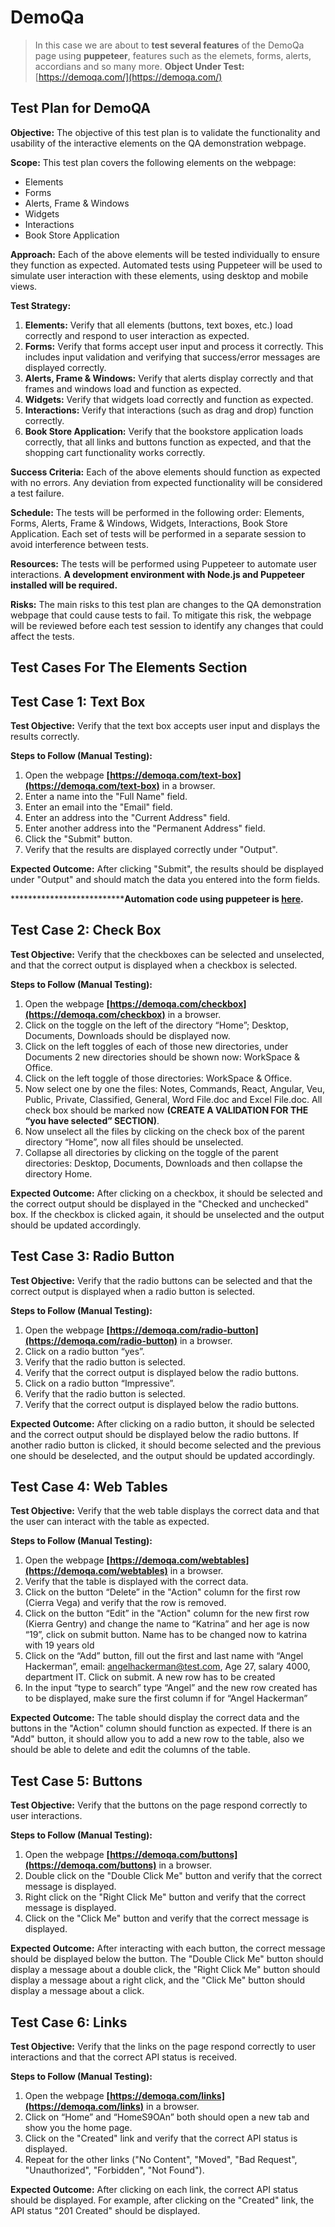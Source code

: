 # DemoQa

> In this case we are about to **test several features** of the DemoQa page using **puppeteer**, features such as the elemets, forms, alerts, accordians and so many more.
**Object Under Test:** [https://demoqa.com/](https://demoqa.com/)
> 

## **Test Plan for DemoQA**

**Objective:** The objective of this test plan is to validate the functionality and usability of the interactive elements on the QA demonstration webpage.

**Scope:** This test plan covers the following elements on the webpage:

- Elements
- Forms
- Alerts, Frame & Windows
- Widgets
- Interactions
- Book Store Application

**Approach:** Each of the above elements will be tested individually to ensure they function as expected. Automated tests using Puppeteer will be used to simulate user interaction with these elements, using desktop and mobile views.

**Test Strategy:**

1. **Elements:** Verify that all elements (buttons, text boxes, etc.) load correctly and respond to user interaction as expected.
2. **Forms:** Verify that forms accept user input and process it correctly. This includes input validation and verifying that success/error messages are displayed correctly.
3. **Alerts, Frame & Windows:** Verify that alerts display correctly and that frames and windows load and function as expected.
4. **Widgets:** Verify that widgets load correctly and function as expected.
5. **Interactions:** Verify that interactions (such as drag and drop) function correctly.
6. **Book Store Application:** Verify that the bookstore application loads correctly, that all links and buttons function as expected, and that the shopping cart functionality works correctly.

**Success Criteria:** Each of the above elements should function as expected with no errors. Any deviation from expected functionality will be considered a test failure.

**Schedule:** The tests will be performed in the following order: Elements, Forms, Alerts, Frame & Windows, Widgets, Interactions, Book Store Application. Each set of tests will be performed in a separate session to avoid interference between tests.

**Resources:** The tests will be performed using Puppeteer to automate user interactions. **A development environment with Node.js and Puppeteer installed will be required.**

**Risks:** The main risks to this test plan are changes to the QA demonstration webpage that could cause tests to fail. To mitigate this risk, the webpage will be reviewed before each test session to identify any changes that could affect the tests.

## Test Cases For The Elements Section

## Test Case 1: Text Box

**Test Objective:** Verify that the text box accepts user input and displays the results correctly.

**Steps to Follow (Manual Testing):**

1. Open the webpage **[https://demoqa.com/text-box](https://demoqa.com/text-box)** in a browser.
2. Enter a name into the "Full Name" field.
3. Enter an email into the "Email" field.
4. Enter an address into the "Current Address" field.
5. Enter another address into the "Permanent Address" field.
6. Click the "Submit" button.
7. Verify that the results are displayed correctly under "Output".

**Expected Outcome:** After clicking "Submit", the results should be displayed under "Output" and should match the data you entered into the form fields.

****************************Automation code using puppeteer is [here](https://github.com/AngelDHackerman/puppeteer-automation-testing/tree/master/DemoQa).**

## Test Case 2: Check Box

**Test Objective:** Verify that the checkboxes can be selected and unselected, and that the correct output is displayed when a checkbox is selected.

**Steps to Follow (Manual Testing):**

1. Open the webpage **[https://demoqa.com/checkbox](https://demoqa.com/checkbox)** in a browser.
2. Click on the toggle on the left of the directory “Home”; Desktop, Documents, Downloads should be displayed now. 
3. Click on the left toggles of each of those new directories, under Documents 2 new directories should be shown now: WorkSpace & Office. 
4. Click on the left toggle of those directories: WorkSpace & Office. 
5. Now select one by one the files: Notes, Commands, React, Angular, Veu, Public, Private, Classified, General, Word File.doc and Excel File.doc. All check box should be marked now **(CREATE A VALIDATION FOR THE “you have selected” SECTION)**. 
6. Now unselect all the files by clicking on the check box of the parent directory “Home”, now all files should be unselected. 
7. Collapse all directories by clicking on the toggle of the parent directories:  Desktop, Documents, Downloads and then collapse the directory Home.

**Expected Outcome:** After clicking on a checkbox, it should be selected and the correct output should be displayed in the "Checked and unchecked" box. If the checkbox is clicked again, it should be unselected and the output should be updated accordingly.

## Test Case 3: Radio Button

**Test Objective:** Verify that the radio buttons can be selected and that the correct output is displayed when a radio button is selected.

**Steps to Follow (Manual Testing):**

1. Open the webpage **[https://demoqa.com/radio-button](https://demoqa.com/radio-button)** in a browser.
2. Click on a radio button “yes”.
3. Verify that the radio button is selected.
4. Verify that the correct output is displayed below the radio buttons.
5. Click on a radio button “Impressive”.
6. Verify that the radio button is selected.
7. Verify that the correct output is displayed below the radio buttons.

**Expected Outcome:** After clicking on a radio button, it should be selected and the correct output should be displayed below the radio buttons. If another radio button is clicked, it should become selected and the previous one should be deselected, and the output should be updated accordingly.

## Test Case 4: Web Tables

**Test Objective:** Verify that the web table displays the correct data and that the user can interact with the table as expected.

**Steps to Follow (Manual Testing):**

1. Open the webpage **[https://demoqa.com/webtables](https://demoqa.com/webtables)** in a browser.
2. Verify that the table is displayed with the correct data.
3. Click on the button “Delete” in the "Action" column for the first row (Cierra Vega) and verify that the row is removed. 
4. Click on the button “Edit” in the "Action" column for the new first row (Kierra Gentry) and change the name to “Katrina” and her age is now “19”, click on submit button. Name has to be changed now to katrina with 19 years old
5. Click on the “Add” button, fill out the first and last name with “Angel Hackerman”, email: angelhackerman@test.com, Age 27, salary 4000, department IT. Click on submit. A new row has to be created 
6. In the input “type to search” type “Angel” and the new row created has to be displayed, make sure the first column if for “Angel Hackerman” 

**Expected Outcome:** The table should display the correct data and the buttons in the "Action" column should function as expected. If there is an "Add" button, it should allow you to add a new row to the table, also we should be able to delete and edit the columns of the table. 

## Test Case 5: Buttons

**Test Objective:** Verify that the buttons on the page respond correctly to user interactions.

**Steps to Follow (Manual Testing):**

1. Open the webpage **[https://demoqa.com/buttons](https://demoqa.com/buttons)** in a browser.
2. Double click on the "Double Click Me" button and verify that the correct message is displayed.
3. Right click on the "Right Click Me" button and verify that the correct message is displayed.
4. Click on the "Click Me" button and verify that the correct message is displayed.

**Expected Outcome:** After interacting with each button, the correct message should be displayed below the button. The "Double Click Me" button should display a message about a double click, the "Right Click Me" button should display a message about a right click, and the "Click Me" button should display a message about a click.

## Test Case 6: Links

**Test Objective:** Verify that the links on the page respond correctly to user interactions and that the correct API status is received.

**Steps to Follow (Manual Testing):**

1. Open the webpage **[https://demoqa.com/links](https://demoqa.com/links)** in a browser.
2. Click on “Home” and “HomeS9OAn” both should open a new tab and show you the home page. 
3. Click on the "Created" link and verify that the correct API status is displayed.
4. Repeat for the other links ("No Content", "Moved", "Bad Request", "Unauthorized", "Forbidden", "Not Found").

**Expected Outcome:** After clicking on each link, the correct API status should be displayed. For example, after clicking on the "Created" link, the API status "201 Created" should be displayed.